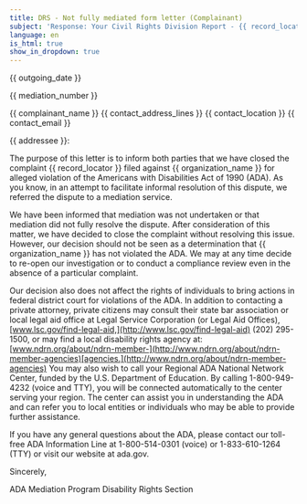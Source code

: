 ```yaml
---
title: DRS - Not fully mediated form letter (Complainant)
subject: 'Response: Your Civil Rights Division Report - {{ record_locator }} from the {{ section_name }} Section'
language: en
is_html: true
show_in_dropdown: true
---
```

{{ outgoing_date }}

{{ mediation_number }}

<div class="response-template--hide-in-paper-letter">
{{ complainant_name }}
{{ contact_address_lines }}
{{ contact_location }}
{{ contact_email }}
</div>

{{ addressee }}:

The purpose of this letter is to inform both parties that we have closed the complaint {{ record_locator }} filed against {{ organization_name }} for alleged violation of the Americans with Disabilities Act of 1990 (ADA). As you know, in an attempt to facilitate informal resolution of this dispute, we referred the dispute to a mediation service.

We have been informed that mediation was not undertaken or that mediation did not fully resolve the dispute. After consideration of this matter, we have decided to close the complaint without resolving this issue. However, our decision should not be seen as a determination that {{ organization_name }} has not violated the ADA. We may at any time decide to re-open our investigation or to conduct a compliance review even in the absence of a particular complaint.

Our decision also does not affect the rights of individuals to bring actions in federal district court for violations of the ADA. In addition to contacting a private attorney, private citizens may consult their state bar association or local legal aid office at Legal Service Corporation (or Legal Aid Offices), [www.lsc.gov/find-legal-aid,](http://www.lsc.gov/find-legal-aid) (202) 295-1500, or may find a local disability rights agency at: [www.ndrn.org/about/ndrn-member-](http://www.ndrn.org/about/ndrn-member-agencies)[agencies.](http://www.ndrn.org/about/ndrn-member-agencies) You may also wish to call your Regional ADA National Network Center, funded by the U.S. Department of Education. By calling 1-800-949-4232 (voice and TTY), you will be connected automatically to the center serving your region. The center can assist you in understanding the ADA and can refer you to local entities or individuals who may be able to provide further assistance.

If you have any general questions about the ADA, please contact our toll-free ADA Information Line at 1-800-514-0301 (voice) or 1-833-610-1264 (TTY) or visit our website at ada.gov.

Sincerely,

ADA Mediation Program
Disability Rights Section
